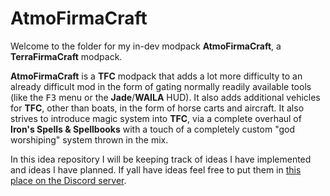 # AtmoFirmaCraft
Welcome to the folder for my in-dev modpack **AtmoFirmaCraft**, a **TerraFirmaCraft** modpack.

**AtmoFirmaCraft** is a **TFC** modpack that adds a lot more difficulty to an already difficult mod in the form of gating normally readily available tools (like the <kbd>F3</kbd> menu or the **Jade**/**WAILA** HUD). It also adds additional vehicles for **TFC**, other than boats, in the form of horse carts and aircraft. It also strives to introduce magic system into **TFC**, via a complete overhaul of **Iron's Spells & Spellbooks** with a touch of a completely custom "god worshiping" system thrown in the mix.

In this idea repository I will be keeping track of ideas I have implemented and ideas I have planned. If yall have ideas feel free to put them in [this place on the Discord server](https://discord.com/channels/1169826316544118785/1175983007333629982). 
